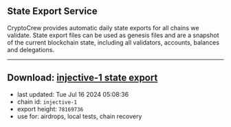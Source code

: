 ## State Export Service
CryptoCrew provides automatic daily state exports for all chains we validate. State export files can be used as genesis files and are a snapshot of the current blockchain state, including all validators, accounts, balances and delegations.

---
**Download: [injective-1 state export](https://dl-eu2.ccvalidators.com/SERVICE/injective/injective-1_export_78169736.json)**
---

- last updated: Tue Jul 16 2024 05:08:36
- chain id: `injective-1`
- export height: `78169736`
- use for: airdrops, local tests, chain recovery

